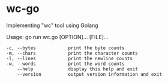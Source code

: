 # wc-go
Implementing "wc" tool using Golang


Usage: go run wc.go [OPTION]... [FILE]...

	-c, --bytes            print the byte counts
	-m, --chars            print the character counts
	-l, --lines            print the newline counts
	-w, --words            print the word counts
		--help             display this help and exit
		--version          output version information and exit
